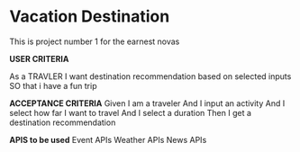# Vacation Destination
This is project number 1 for the earnest novas

**USER CRITERIA** 

As a TRAVLER
I want destination recommendation based on selected inputs 
SO that i have a fun trip 



**ACCEPTANCE CRITERIA**
Given I am a traveler
And I input an activity
And I select how far I want to travel
And I select a duration
Then I get a destination recommendation

**APIS to be used**
Event APIs
Weather APIs
News APIs

